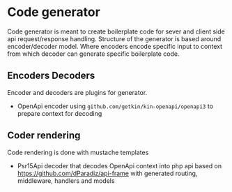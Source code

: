 # Code generator 

Code generator is meant to create boilerplate code for sever and client side api request/response handling.
Structure of the generator is based around encoder/decoder model. Where encoders encode specific input to context from which 
decoder can generate specific boilerplate code. 

## Encoders Decoders

Encoder and decoders are plugins for generator. 

- OpenApi encoder using `github.com/getkin/kin-openapi/openapi3` to prepare context for decoding

## Coder rendering

Code rendering is done with mustache templates

- Psr15Api decoder that decodes OpenApi context into php api based on https://github.com/dParadiz/api-frame with generated routing, middleware, handlers and models